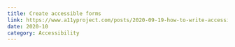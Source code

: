 ```yaml
---
title: Create accessible forms
link: https://www.a11yproject.com/posts/2020-09-19-how-to-write-accessible-forms/
date: 2020-10
category: Accessibility
---
```

